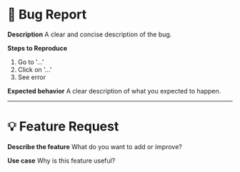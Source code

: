 # 🐛 Bug Report

**Description**
A clear and concise description of the bug.

**Steps to Reproduce**
1. Go to '...'
2. Click on '...'
3. See error

**Expected behavior**
A clear description of what you expected to happen.

---

# 💡 Feature Request

**Describe the feature**
What do you want to add or improve?

**Use case**
Why is this feature useful?
